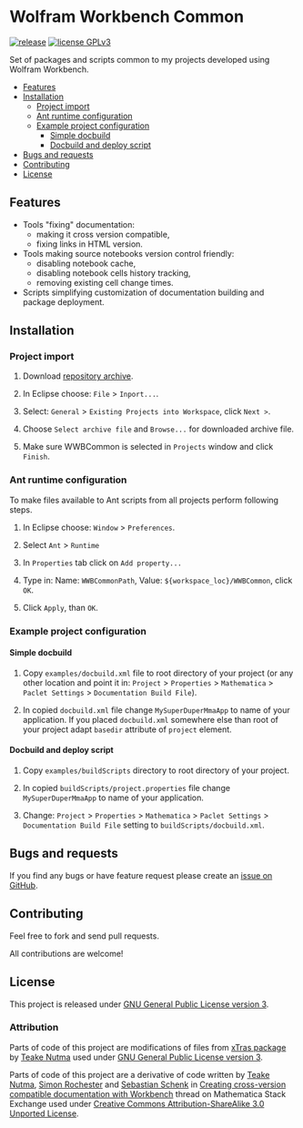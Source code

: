 # Wolfram Workbench Common
[![release](http://img.shields.io/github/release/jkuczm/WWBCommon.svg)](https://github.com/jkuczm/WWBCommon/releases/latest)
[![license GPLv3](http://img.shields.io/:license-GPLv3-brightgreen.svg)](https://github.com/jkuczm/WWBCommon/blob/master/LICENSE)


Set of packages and scripts common to my projects developed using Wolfram
Workbench.


* [Features](#features)
* [Installation](#installation)
    * [Project import](#project-import)
    * [Ant runtime configuration](#ant-runtime-configuration)
    * [Example project configuration](#example-project-configuration)
        * [Simple docbuild](#simple-docbuild)
        * [Docbuild and deploy script](#docbuild-and-deploy-script)
* [Bugs and requests](#bugs-and-requests)
* [Contributing](#contributing)
* [License](#license)



## Features

* Tools "fixing" documentation:
    * making it cross version compatible,
    * fixing links in HTML version.
* Tools making source notebooks version control friendly:
    * disabling notebook cache,
    * disabling notebook cells history tracking,
    * removing existing cell change times.
* Scripts simplifying customization of documentation building and package
  deployment.



## Installation


### Project import

1. Download
   [repository archive](https://github.com/jkuczm/WWBCommon/archive/master.zip).

2. In Eclipse choose: `File` > `Inport...`.

3. Select: `General` > `Existing Projects into Workspace`, click `Next >`.

4. Choose `Select archive file` and `Browse...` for downloaded archive file.

5. Make sure WWBCommon is selected in `Projects` window and click `Finish`.


### Ant runtime configuration

To make files available to Ant scripts from all projects perform following
steps.

1. In Eclipse choose: `Window` > `Preferences`.

2. Select `Ant` > `Runtime`

3. In `Properties` tab click on `Add property...`

4. Type in:
   Name: `WWBCommonPath`,
   Value: `${workspace_loc}/WWBCommon`,
   click `OK`.

5. Click `Apply`, than `OK`.


### Example project configuration

#### Simple docbuild

1. Copy `examples/docbuild.xml` file to root directory of your project
   (or any other location and point it in:
   `Project` > `Properties` > `Mathematica` > `Paclet Settings` >
   `Documentation Build File`).

2. In copied `docbuild.xml` file change `MySuperDuperMmaApp` to name of your
   application. If you placed `docbuild.xml` somewhere else than root of your
   project adapt `basedir` attribute of `project` element.

#### Docbuild and deploy script

1. Copy `examples/buildScripts` directory to root directory of your project.

2. In copied `buildScripts/project.properties` file change `MySuperDuperMmaApp`
   to name of your application.

3. Change:
   `Project` > `Properties` > `Mathematica` > `Paclet Settings` >
   `Documentation Build File`
   setting to `buildScripts/docbuild.xml`.


## Bugs and requests

If you find any bugs or have feature request please create an
[issue on GitHub](https://github.com/jkuczm/WWBCommon/issues).



## Contributing

Feel free to fork and send pull requests.

All contributions are welcome!



## License

This project is released under
[GNU General Public License version 3](https://github.com/jkuczm/WWBCommon/blob/master/LICENSE).


### Attribution

Parts of code of this project are modifications of files from
[xTras package](https://github.com/xAct-contrib/xTras) by
[Teake Nutma](http://www.aei.mpg.de/~nutma/) used under
[GNU General Public License version 3](https://github.com/xAct-contrib/xTras/blob/master/LICENSE).

Parts of code of this project are a derivative of code written by
[Teake Nutma](http://mathematica.stackexchange.com/users/5485),
[Simon Rochester](http://mathematica.stackexchange.com/users/8253) and
[Sebastian Schenk](http://mathematica.stackexchange.com/users/12333)
in
[Creating cross-version compatible documentation with Workbench](http://mathematica.stackexchange.com/questions/28316)
thread on Mathematica Stack Exchange used under
[Creative Commons Attribution-ShareAlike 3.0 Unported License](http://creativecommons.org/licenses/by-sa/3.0/).
